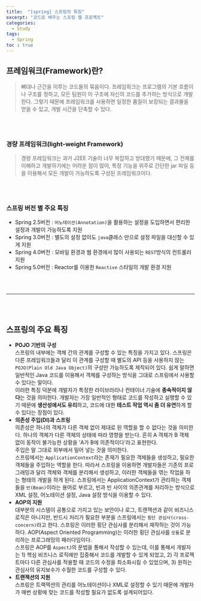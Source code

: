 ```yaml
---
title:  "[spring] 스프링의 특징"
excerpt: "코드로 배우는 스프링 웹 프로젝트"
categories: 
  - Study
tags: 
  - Spring
toc : true
---
```



## 프레임워크(Framework)란?
> 뼈대나 근간을 이루는 코드들의 묶음이다. 프레임워크는 프로그램의 기본 흐름이나 구조를 정하고, 모든 팀원이 이 구조에 자신의 코드를 추가하는 방식으로 개발한다. 그렇기 때문에 프레임워크를 사용하면 일정한 품질이 보장되는 결과물을 얻을 수 있고, 개발 시간을 단축할 수 있다.

<br><br>


### 경량 프레임워크(light-weight Framework)
> 경량 프레임워크는 과거 J2EE 기술이 너무 복잡하고 방대했기 때문에, 그 전체를 이해하고 개발하기에는 어려운 점이 많아, 특정 기능을 위주로 간단한 jar 파일 등을 이용해서 모든 개발이 가능하도록 구성된 프레임워크이다.

<br><br>

### 스프링 버전 별 주요 특징
- Spring 2.5버전 : `어노테이션(Annotation)`을 활용하는 설정을 도입하면서 편리한 설정과 개발이 가능하도록 지원
- Spring 3.0버전 : 별도의 설정 없이도 `java`클래스 만으로 설정 파일을 대신할 수 있게 지원
- Spring 4.0버전 : 모바일 환경과 웹 환경에서 많이 사용되는 `REST`방식의 컨트롤러 지원
- Spring 5.0버전 : Reactor를 이용한 `Reactive` 스타일의 개발 환경 지원


<br><br>

------------------


<br><br>


## 스프링의 주요 특징

- **POJO 기반의 구성** <br> 스프링의 내부에는 객체 간의 관계를 구성할 수 있는 특징을 가지고 있다. 스프링은 다른 프레임워크들과 달리 이 관계를 구성할 때 별도의 API 등을 사용하지 않는 `POJO(Plain Old Java Object)`의 구성만 가능하도록 제작되어 있다. 쉽게 말하면 일반적인 Java 코드를 이용해서 객체를 구성하는 방식을 그대로 스프링에서 사용할 수 있다는 말이다. <br> 이러한 특징 덕분에 개발자가 특정한 라이브러리나 컨테이너 기술에 **종속적이지 않다**는 것을 의미한다. 개발자는 가장 일반적인 형태로 코드를 작성하고 실행할 수 있기 때문에 **생산성에서도 유리**하고, 코드에 대한 **테스트 작업 역시 좀 더 유연**하게 할 수 있다는 장점이 있다.
- **의존성 주입(DI)과 스프링** <br> 의존성은 하나의 객체가 다른 객체 없이 제대로 된 역할을 할 수 없다는 것을 의미한다. 하나의 객체가 다른 객체의 상태에 따라 영향을 받는다. 흔히 A 객체가 B 객체 없이 동작이 불가능한 상황을 'A가 B에 의존적이다'라고 표현한다. <br> 주입은 말 그대로 외부에서 밀어 넣는 것을 의미한다. <br> 스프링에서는 `ApplicationContext`라는 존재가 필요한 객체들을 생성하고, 필요한 객체들을 주입하는 역할을 한다. 따라서 스프링을 이용하면 개발자들은 기존의 프로그래밍과 달리 객체와 객체를 분리해서 생성하고, 이러한 객체들을 엮는 작업을 하는 형태의 개발을 하게 된다. 스프링에서는 ApplicationContext가 관리하는 객체들을 `빈(Bean)`이라는 용어로 부르고, 빈과 빈 사이의 의존관계를 처리하는 방식으로 XML 설정, 어노테이션 설정, Java 설정 방식을 이용할 수 있다. 
- **AOP의 지원** <br> 대부분의 시스템이 공통으로 가지고 있는 보안이나 로그, 트랜잭션과 같이 비즈니스 로직은 아니지만, 반드시 처리가 필요한 부분을 스프링에서는 `횡단 관심사(cross-concern)`라고 한다. 스프링은 이러한 횡단 관심사를 분리해서 제작하는 것이 가능하다. AOP(Aspect Oriented Programming)는 이러한 횡단 관심사를 `모듈`로 분리하는 프로그래밍의 패러다임이다. <br> 스프링은 AOP를 `AspectJ`의 문법을 통해서 작성할 수 있는데, 이를 통해서 개발자는 1) 핵심 비즈니스 로직에만 집중해서 코드를 개발할 수 있게 되었고, 2) 각 프로젝트마다 다른 관심사를 적용할 때 코드의 수정을 최소화시킬 수 있었으며, 3) 원하는 관심사의 유지보수가 수월한 코드를 구성할 수 있다.
- **트랜잭션의 지원** <br> 스프링은 트랙잭션의 관리를 어노테이션이나 XML로 설정할 수 있기 때문에 개발자가 매번 상황에 맞는 코드를 작성할 필요가 없도록 설계되어있다. 